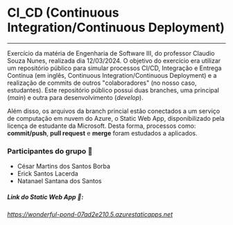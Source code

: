 # CI_CD (Continuous Integration/Continuous Deployment)

<hr>
<p>Exercício da matéria de Engenharia de Software III, do professor Claudio Souza Nunes, realizada dia 12/03/2024.
O objetivo do exercício era utilizar um repositório público para simular processos CI/CD, Integração e Entrega Contínua (em inglês, Continuous Integration/Continuous Deployment) e a realização de commits de outros "colaboradores" (no nosso caso, estudantes).
Este repositório público possui duas branches, uma principal (<em>main</em>) e outra para desenvolvimento (<em>develop</em>).</p>
<p>Além disso, os arquivos da branch princial estão conectados a um serviço de computação em nuvem do Azure, o Static Web App, disponibilizado pela licença de estudante
da Microsoft. Desta forma, processos como: <strong>commit/push</strong>, <strong>pull request</strong> e <strong>merge</strong> foram estudados a aplicados.</p>

### Participantes do grupo 👥
- César Martins dos Santos Borba
- Erick Santos Lacerda
- Natanael Santana dos Santos

##### Link do <em>Static Web App<em/> 🛜:

https://wonderful-pond-07ad2e210.5.azurestaticapps.net
